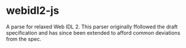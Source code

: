# webidl2-js
A parse for relaxed Web IDL 2. This parser originally ffollowed the draft specification and has since been extended to afford common deviations from the spec.
